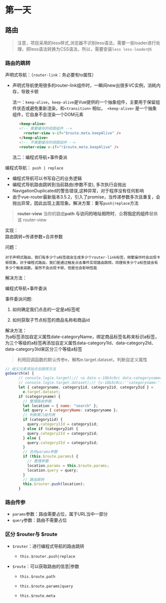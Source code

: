 # 第一天

## 路由

>注意，项目采用的less样式,浏览器不识别less语法，需要一些loader进行处理，把less语法转换为CSS语法，所以，需要安装`less less-loader@5`

### 路由的跳转

声明式导航：（`router-link`：务必要有to属性）

- 声明式导航使用很多的router-link组件时，一瞬间new出很多VC实例，消耗内存，导致卡顿

  法一：`keep-alive`，`keep-alive`是Vue提供的一个抽象组件，主要用于保留组件状态或避免重新渲染，和`<transition>` 相似，` <keep-alive>` 是一个抽象组件，它自身不会渲染一个DOM元素

  ```html
     <keep-alive>
     <!-- 需要缓存的视图组件 -->
       <router-view v-if="$route.meta.keepAlive" />
     </keep-alive>
     <!-- 不需要缓存的视图组件 -->
     <router-view v-if="!$route.meta.keepAlive" />
  ```

    法二：编程式导航+事件委派

编程式导航： `push | replace`
- 编程式导航可以书写自己的业务逻辑
- 编程式导航路由跳转到当前路由(参数不变), 多次执行会抛出NavigationDuplicated的警告错误,这种异常，对于程序没有任何影响
- 由于vue-router最新版本3.5.2，引入了promise，当传递参数多次且重复，会抛出异常，因此出现上面现象。解决方案：重写`push|replace`方法

> **router-view** 当你的路由**path 与访问的地址相符时**，会**将指定的组件**替换该 router-view

实现：  
路由跳转+传递参数+合并参数

问题：

    对于声明式路由，我们有多少个a标签就会生成多少个router-link标签，频繁操作时会出现卡顿现象。对于编程式路由，我们是通过触发点击事件实现路由跳转。同理有多少个a标签就会有多少个触发函数。虽然不会出现卡顿，但是也会影响性能

解决方法：

编程式导航+事件委派  

事件委派问题:  

1. 如何确定我们点击的一定是a标签呢
  
2. 如何获取子节点标签的商品名称和商品id

解决方法：  
为a标签添加自定义属性date-categoryName，绑定商品标签名称来标识a标签，为三个等级的a标签再添加自定义属性data-category1Id、data-category2Id、data-category3Id来区分三个等级a标签

> 利用回调函数的默认传参e，解构e.target.dataset，判断自定义属性

```js
// 给父元素添加点击跳转方法
goSearch(e) {
      // console.log(e.target);// <a data-v-18b3c0cc data-categoryname="手机">手机</a>
      // console.log(e.target.dataset);// {v-18b3c0cc:''categoryname:'手机'}
      let { categoryname, category1id, category2id, category3id } =
        e.target.dataset;
      if (categoryname) {
        // 整理路由参数
        let location = { name: "search" };
        let query = { categoryName: categoryname };
        // 判断第几级列表
        if (category1id) {
          query.category1Id = category1id;
        } else if (category2id) {
          query.category2Id = category2id;
        } else {
          query.category3Id = category3id;
        }
        // 合并params参数
        if (this.$route.params) {
          // 整理参数
          location.params = this.$route.params;
          location.query = query;
        }
        // 路由跳转
        this.$router.push(location);
      }
```

### 路由传参

- `params`参数：路由需要占位，属于URL当中一部分  
- `query`参数：路由不需要占位  

### 区分 $router与 $route

- `$router`：进行编程式导航的路由跳转

  - `this.$router.push|replace`

- `$route`：可以获取路由的信息|参数
  
  - `this.$route.path`

  - `this.$route.params|query`

  - `this.$route.meta`
